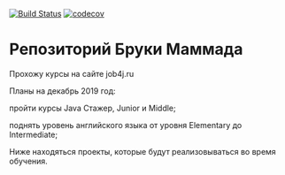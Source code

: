 [![Build Status](https://travis-ci.org/Mammad88/job4j_elementary.svg?branch=master)](https://travis-ci.org/Mammad88/job4j_elementary)
[![codecov](https://codecov.io/gh/Mammad88/job4j_elementary/branch/master/graph/badge.svg)](https://codecov.io/gh/Mammad88/job4j_elementary)

# Репозиторий Бруки Маммада

Прохожу курсы на сайте job4j.ru 

Планы на декабрь 2019 год:

пройти курсы Java  Стажер, Junior и Middle;

поднять уровень английского языка от уровня Elementary до Intermediate;

Ниже находяться проекты, которые будут реализовываться во время обучения.
